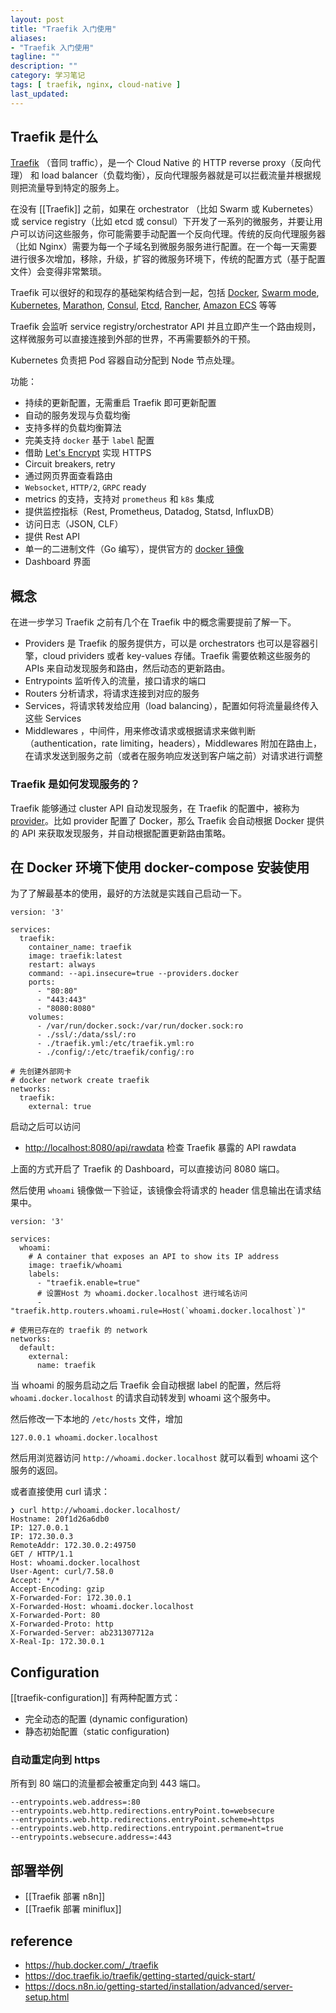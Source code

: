 ```yaml
---
layout: post
title: "Traefik 入门使用"
aliases: 
- "Traefik 入门使用"
tagline: ""
description: ""
category: 学习笔记
tags: [ traefik, nginx, cloud-native ]
last_updated:
---
```



## Traefik 是什么

[Traefik](https://github.com/traefik/traefik) （音同 traffic），是一个 Cloud Native 的 HTTP reverse proxy（反向代理） 和 load balancer（负载均衡），反向代理服务器就是可以拦截流量并根据规则把流量导到特定的服务上。

在没有 [[Traefik]] 之前，如果在 orchestrator （比如 Swarm 或 Kubernetes） 或 service registry（比如 etcd 或 consul）下开发了一系列的微服务，并要让用户可以访问这些服务，你可能需要手动配置一个反向代理。传统的反向代理服务器（比如 Nginx）需要为每一个子域名到微服务服务进行配置。在一个每一天需要进行很多次增加，移除，升级，扩容的微服务环境下，传统的配置方式（基于配置文件）会变得非常繁琐。

Traefik 可以很好的和现存的基础架构结合到一起，包括 [Docker](https://www.docker.com/), [Swarm mode](https://docs.docker.com/engine/swarm/), [Kubernetes](https://kubernetes.io/), [Marathon](https://mesosphere.github.io/marathon/), [Consul](https://www.consul.io/), [Etcd](https://coreos.com/etcd/), [Rancher](https://rancher.com/), [Amazon ECS](https://aws.amazon.com/ecs) 等等

Traefik 会监听 service registry/orchestrator API 并且立即产生一个路由规则，这样微服务可以直接连接到外部的世界，不再需要额外的干预。

Kubernetes 负责把 Pod 容器自动分配到 Node 节点处理。

功能：

- 持续的更新配置，无需重启 Traefik 即可更新配置
- 自动的服务发现与负载均衡
- 支持多样的负载均衡算法
- 完美支持 `docker` 基于 `label` 配置
- 借助 [Let's Encrypt](https://letsencrypt.org/) 实现 HTTPS
- Circuit breakers, retry
- 通过网页界面查看路由
- `Websocket`, `HTTP/2`, `GRPC` ready
- metrics 的支持，支持对 `prometheus` 和 `k8s` 集成
- 提供监控指标（Rest, Prometheus, Datadog, Statsd, InfluxDB）
- 访问日志（JSON, CLF）
- 提供 Rest API
- 单一的二进制文件（Go 编写），提供官方的 [docker 镜像](https://hub.docker.com/r/_/traefik/)
- Dashboard 界面

## 概念
在进一步学习 Traefik 之前有几个在 Traefik 中的概念需要提前了解一下。

- Providers 是 Traefik 的服务提供方，可以是 orchestrators 也可以是容器引擎，cloud prividers 或者 key-values 存储。Traefik 需要依赖这些服务的 APIs 来自动发现服务和路由，然后动态的更新路由。
- Entrypoints 监听传入的流量，接口请求的端口
- Routers 分析请求，将请求连接到对应的服务
- Services，将请求转发给应用（load balancing），配置如何将流量最终传入这些 Services
- Middlewares ，中间件，用来修改请求或根据请求来做判断（authentication，rate limiting，headers），Middlewares 附加在路由上，在请求发送到服务之前（或者在服务响应发送到客户端之前）对请求进行调整

### Traefik 是如何发现服务的？
Traefik 能够通过 cluster API 自动发现服务，在 Traefik 的配置中，被称为 [provider](https://doc.traefik.io/traefik/providers/overview/)。比如 provider 配置了 Docker，那么 Traefik 会自动根据 Docker 提供的 API 来获取发现服务，并自动根据配置更新路由策略。

## 在 Docker 环境下使用 docker-compose 安装使用

为了了解最基本的使用，最好的方法就是实践自己启动一下。

```
version: '3'

services:
  traefik:
    container_name: traefik
    image: traefik:latest
    restart: always
    command: --api.insecure=true --providers.docker
    ports:
      - "80:80"
      - "443:443"
      - "8080:8080"
    volumes:
      - /var/run/docker.sock:/var/run/docker.sock:ro
      - ./ssl/:/data/ssl/:ro
      - ./traefik.yml:/etc/traefik.yml:ro
      - ./config/:/etc/traefik/config/:ro
      
# 先创建外部网卡
# docker network create traefik
networks:
  traefik:
    external: true
```

启动之后可以访问

- <http://localhost:8080/api/rawdata> 检查 Traefik 暴露的 API rawdata

上面的方式开启了 Traefik 的 Dashboard，可以直接访问 8080 端口。

然后使用 `whoami` 镜像做一下验证，该镜像会将请求的 header 信息输出在请求结果中。

```
version: '3'

services:
  whoami:
    # A container that exposes an API to show its IP address
    image: traefik/whoami
    labels:
      - "traefik.enable=true"
      # 设置Host 为 whoami.docker.localhost 进行域名访问
      - "traefik.http.routers.whoami.rule=Host(`whoami.docker.localhost`)"

# 使用已存在的 traefik 的 network
networks:
  default:
    external:
      name: traefik
```

当 whoami 的服务启动之后 Traefik 会自动根据 label 的配置，然后将 `whoami.docker.localhost` 的请求自动转发到 whoami 这个服务中。

然后修改一下本地的 `/etc/hosts` 文件，增加

    127.0.0.1 whoami.docker.localhost

然后用浏览器访问 `http://whoami.docker.localhost` 就可以看到 whoami 这个服务的返回。

或者直接使用 curl 请求：

```
❯ curl http://whoami.docker.localhost/
Hostname: 20f1d26a6db0
IP: 127.0.0.1
IP: 172.30.0.3
RemoteAddr: 172.30.0.2:49750
GET / HTTP/1.1
Host: whoami.docker.localhost
User-Agent: curl/7.58.0
Accept: */*
Accept-Encoding: gzip
X-Forwarded-For: 172.30.0.1
X-Forwarded-Host: whoami.docker.localhost
X-Forwarded-Port: 80
X-Forwarded-Proto: http
X-Forwarded-Server: ab231307712a
X-Real-Ip: 172.30.0.1
```


## Configuration
[[traefik-configuration]] 有两种配置方式：

- 完全动态的配置 (dynamic configuration)
- 静态初始配置（static configuration)


### 自动重定向到 https

所有到 80 端口的流量都会被重定向到 443 端口。

```
--entrypoints.web.address=:80
--entrypoints.web.http.redirections.entryPoint.to=websecure
--entrypoints.web.http.redirections.entryPoint.scheme=https
--entrypoints.web.http.redirections.entrypoint.permanent=true
--entrypoints.websecure.address=:443
```


## 部署举例

- [[Traefik 部署 n8n]]
- [[Traefik 部署 miniflux]]

## reference

- <https://hub.docker.com/_/traefik>
- <https://doc.traefik.io/traefik/getting-started/quick-start/>
- <https://docs.n8n.io/getting-started/installation/advanced/server-setup.html>
